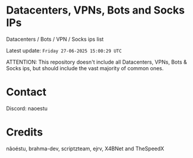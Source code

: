 # Datacenters, VPNs, Bots and Socks IPs
 
Datacenters / Bots / VPN / Socks ips list

Latest update: `Friday 27-06-2025 15:00:29 UTC` 

ATTENTION: This repository doesn't include all Datacenters, VPNs, Bots & Socks ips, 
but should include the vast majority of common ones.

# Contact
Discord: naoestu

# Credits
nãoéstu, brahma-dev, scriptzteam, ejrv, X4BNet and TheSpeedX
